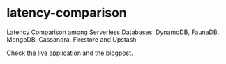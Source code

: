 # latency-comparison
Latency Comparison among Serverless Databases: DynamoDB, FaunaDB, MongoDB, Cassandra, Firestore and Upstash 


Check [the live application](https://serverless-battleground.vercel.app/) and [the blogpost](https://blog.upstash.com/serverless-database-benchmark).

